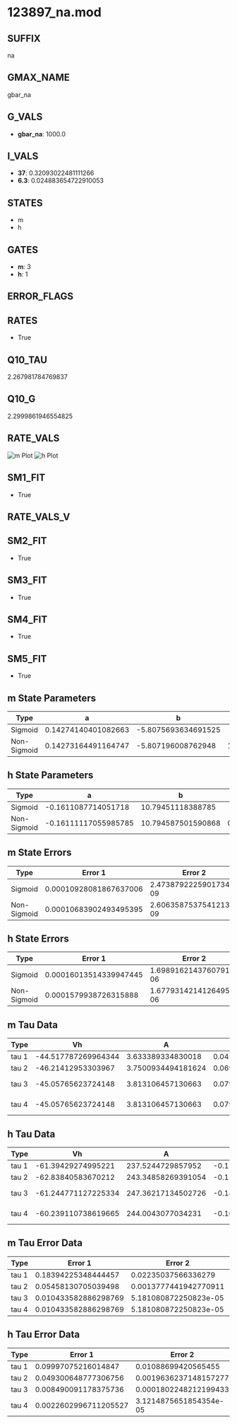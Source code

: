 # 123897_na.mod

## SUFFIX

na

## GMAX_NAME

gbar_na

## G_VALS

- **gbar_na**: 1000.0

## I_VALS

- **37**: 0.32093022481111266
- **6.3**: 0.024883654722910053

## STATES

- m
- h

## GATES

- **m**: 3
- **h**: 1

## ERROR_FLAGS


## RATES

- True

## Q10_TAU

2.267981784769837

## Q10_G

2.2999861946554825

## RATE_VALS

![m Plot](/Users/pbozelos/Dropbox/icg-Chai-Panos/supermodels/output_markdown_files/Na/123897_na.mod/images/m.png)
![h Plot](/Users/pbozelos/Dropbox/icg-Chai-Panos/supermodels/output_markdown_files/Na/123897_na.mod/images/h.png)

## SM1_FIT

- True

## RATE_VALS_V

## SM2_FIT

- True

## SM3_FIT

- True

## SM4_FIT

- True

## SM5_FIT

- True

## m State Parameters

| Type | a | b | c | d |
| --- | --- | --- | --- | --- |
| Sigmoid | 0.14274140401082663 | -5.8075693634691525 |
| Non-Sigmoid | 0.14273164491164747 | -5.807196008762948 | 1.0000302006212338 | -1.9096848503875297e-05 |

## h State Parameters

| Type | a | b | c | d |
| --- | --- | --- | --- | --- |
| Sigmoid | -0.1611087714051718 | 10.79451118388785 |
| Non-Sigmoid | -0.16111117055985785 | 10.794587501590868 | 0.9999836483524548 | -7.351283311138688e-06 |

## m State Errors

| Type | Error 1 | Error 2 | Error 3 |
| --- | --- | --- | --- |
| Sigmoid | 0.00010928081867637006 | 2.4738792225901734e-09 | 6.242426034722141e-05 |
| Non-Sigmoid | 0.00010683902493495395 | 2.6063587537541213e-09 | 6.102943946214201e-05 |

## h State Errors

| Type | Error 1 | Error 2 | Error 3 |
| --- | --- | --- | --- |
| Sigmoid | 0.00016013514339947445 | 1.6989162143760791e-06 | 0.00013972244026631093 |
| Non-Sigmoid | 0.0001579938726315888 | 1.6779314214126495e-06 | 0.00013785412097918508 |

## m Tau Data

| Type | Vh | A | b1 | b2 | c1 | c2 | d1 | d2 | e1 | e2 |
| --- | --- | --- | --- | --- | --- | --- | --- | --- | --- | --- |
| tau 1 | -44.517787269964344 | 3.633389334830018 | 0.04553270534022233 | 0.04133527488454476 |
| tau 2 | -46.21412953303967 | 3.7500934494181624 | 0.06938314274882551 | 0.0006554551614542741 | 0.050734791343369626 | -0.00021827080669229232 |
| tau 3 | -45.05765623724148 | 3.813106457130663 | 0.07912513255039327 | 0.0013091723857109213 | 9.600600756475402e-06 | 0.060705170567853635 | -0.00048644676299605774 | 1.5173196976952167e-06 |
| tau 4 | -45.05765623724148 | 3.813106457130663 | 0.07912513255039327 | 0.0013091723857109213 | 9.600600756475402e-06 | 0.0 | 0.060705170567853635 | -0.00048644676299605774 | 1.5173196976952167e-06 | 0.0 |

## h Tau Data

| Type | Vh | A | b1 | b2 | c1 | c2 | d1 | d2 | e1 | e2 |
| --- | --- | --- | --- | --- | --- | --- | --- | --- | --- | --- |
| tau 1 | -61.39429274995221 | 237.5244729857952 | -0.11497695251832286 | -0.10268648839238362 |
| tau 2 | -62.83840583670212 | 243.34858269391054 | -0.11820981349705154 | 0.0005686520566704411 | -0.14429054918197223 | -0.0019618911480565084 |
| tau 3 | -61.244771127225334 | 247.36217134502726 | -0.14992433060738508 | 0.001787148702715837 | -7.47337672350841e-06 | -0.13838270582167445 | -0.00242433820830054 | -1.9059779663594704e-05 |
| tau 4 | -60.239110738619665 | 244.0043077034231 | -0.16419293740499466 | 0.0025214131873399722 | -1.8877739712694823e-05 | 5.265992121974443e-08 | -0.12102743082828454 | -0.0013817322758582207 | 6.191697964003234e-07 | 8.660663905051034e-08 |

## m Tau Error Data

| Type | Error 1 | Error 2 | Error 3 |
| --- | --- | --- | --- |
| tau 1 | 0.18394225348444457 | 0.02235037566336279 | 0.08567897613827864 |
| tau 2 | 0.05458130705039498 | 0.0013777441942770911 | 0.025423579497259593 |
| tau 3 | 0.010433582886298769 | 5.181080872250823e-05 | 0.004859887721379593 |
| tau 4 | 0.010433582886298769 | 5.181080872250823e-05 | 0.004859887721379593 |

## h Tau Error Data

| Type | Error 1 | Error 2 | Error 3 |
| --- | --- | --- | --- |
| tau 1 | 0.09997075216014847 | 0.01088699420565455 | 0.07740274923287767 |
| tau 2 | 0.049300648777306756 | 0.0019636237148157277 | 0.038171221801102266 |
| tau 3 | 0.008490091178375736 | 0.0001802248212199433 | 0.0065734865872705455 |
| tau 4 | 0.0022602996711205527 | 3.1214875651854354e-05 | 0.0017500459369819766 |

